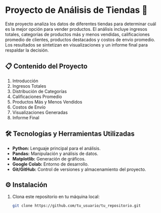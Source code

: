 # Proyecto de Análisis de Tiendas 🚀

Este proyecto analiza los datos de diferentes tiendas para determinar cuál es la mejor opción para vender productos. El análisis incluye ingresos totales, categorías de productos más y menos vendidas, calificaciones promedio de clientes, productos destacados y costos de envío promedio. Los resultados se sintetizan en visualizaciones y un informe final para respaldar la decisión.

## 📋 Contenido del Proyecto
1. Introducción
2. Ingresos Totales
3. Distribución de Categorías
4. Calificaciones Promedio
5. Productos Más y Menos Vendidos
6. Costos de Envío
7. Visualizaciones Generadas
8. Informe Final

## 🛠️ Tecnologías y Herramientas Utilizadas
- **Python:** Lenguaje principal para el análisis.
- **Pandas:** Manipulación y análisis de datos.
- **Matplotlib:** Generación de gráficos.
- **Google Colab:** Entorno de desarrollo.
- **Git/GitHub:** Control de versiones y almacenamiento del proyecto.

## ⚙️ Instalación
1. Clona este repositorio en tu máquina local:
   ```bash
   git clone https://github.com/tu_usuario/tu_repositorio.git
